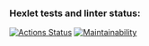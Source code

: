 ### Hexlet tests and linter status:
[![Actions Status](https://github.com/Aleks3188/python-project-49/actions/workflows/hexlet-check.yml/badge.svg)](https://github.com/Aleks3188/python-project-49/actions)
[![Maintainability](https://api.codeclimate.com/v1/badges/6b8ad49399a0b9a5aa30/maintainability)](https://codeclimate.com/github/Aleks3188/python-project-49/maintainability)